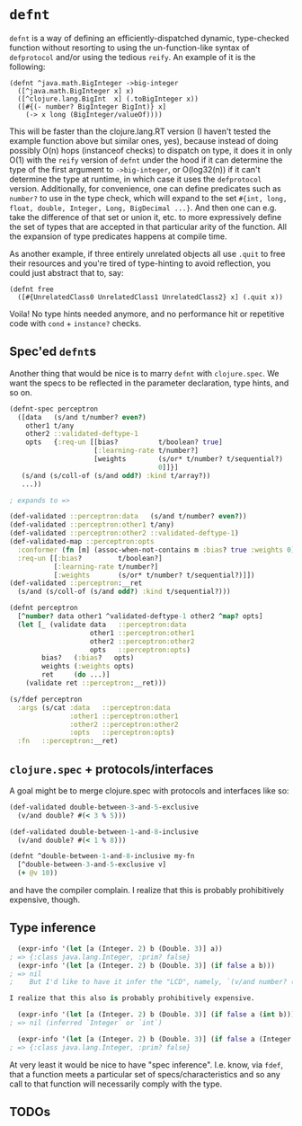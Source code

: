 # `defnt`

`defnt` is a way of defining an efficiently-dispatched dynamic, type-checked function without resorting to using the un-function-like syntax of `defprotocol` and/or using the tedious `reify`. An example of it is the following:

```
(defnt ^java.math.BigInteger ->big-integer
  ([^java.math.BigInteger x] x)
  ([^clojure.lang.BigInt  x] (.toBigInteger x))
  ([#{(- number? BigInteger BigInt)} x]
    (-> x long (BigInteger/valueOf))))
```

This will be faster than the clojure.lang.RT version (I haven't tested the example function above but similar ones, yes), because instead of doing possibly O(n) hops (instanceof checks) to dispatch on type, it does it in only O(1) with the `reify` version of `defnt` under the hood if it can determine the type of the first argument to `->big-integer`, or O(log32(n)) if it can't determine the type at runtime, in which case it uses the `defprotocol` version. Additionally, for convenience, one can define predicates such as `number?` to use in the type check, which will expand to the set `#{int, long, float, double, Integer, Long, BigDecimal ...}`. And then one can e.g. take the difference of that set or union it, etc. to more expressively define the set of types that are accepted in that particular arity of the function. All the expansion of type predicates happens at compile time.

As another example, if three entirely unrelated objects all use `.quit` to free their resources and you're tired of type-hinting to avoid reflection, you could just abstract that to, say:
```
(defnt free
  ([#{UnrelatedClass0 UnrelatedClass1 UnrelatedClass2} x] (.quit x))
```
Voila! No type hints needed anymore, and no performance hit or repetitive code with `cond` + `instance?` checks.


## Spec'ed `defnt`s

Another thing that would be nice is to marry `defnt` with `clojure.spec`.
We want the specs to be reflected in the parameter declaration, type hints, and so on.

```clojure
(defnt-spec perceptron
  ([data   (s/and t/number? even?)
    other1 t/any
    other2 ::validated-deftype-1
    opts   {:req-un [[bias?          t/boolean? true]
                     [:learning-rate t/number?]
                     [weights        (s/or* t/number? t/sequential?)
                                     0]]}]
   (s/and (s/coll-of (s/and odd?) :kind t/array?))
   ...))

; expands to =>

(def-validated ::perceptron:data   (s/and t/number? even?))
(def-validated ::perceptron:other1 t/any)
(def-validated ::perceptron:other2 ::validated-deftype-1)
(def-validated-map ::perceptron:opts
  :conformer (fn [m] (assoc-when-not-contains m :bias? true :weights 0))
  :req-un [[:bias?         t/boolean?]
           [:learning-rate t/number?]
           [:weights       (s/or* t/number? t/sequential?)]])
(def-validated ::perceptron:__ret
  (s/and (s/coll-of (s/and odd?) :kind t/sequential?)))

(defnt perceptron
  [^number? data other1 ^validated-deftype-1 other2 ^map? opts]
  (let [_ (validate data   ::perceptron:data
                    other1 ::perceptron:other1
                    other2 ::perceptron:other2
                    opts   ::perceptron:opts)
        bias?   (:bias?   opts)
        weights (:weights opts)
        ret     (do ...)]
    (validate ret ::perceptron:__ret)))

(s/fdef perceptron
  :args (s/cat :data   ::perceptron:data
               :other1 ::perceptron:other1
               :other2 ::perceptron:other2
               :opts   ::perceptron:opts)
  :fn   ::perceptron:__ret)
```

## `clojure.spec` + protocols/interfaces

A goal might be to merge clojure.spec with protocols and interfaces like so:

```clojure
(def-validated double-between-3-and-5-exclusive
  (v/and double? #(< 3 % 5)))

(def-validated double-between-1-and-8-inclusive
  (v/and double? #(< 1 % 8)))

(defnt ^double-between-1-and-8-inclusive my-fn
  [^double-between-3-and-5-exclusive v]
  (+ @v 10))
```

and have the compiler complain.
I realize that this is probably prohibitively expensive, though.

## Type inference

```clojure
  (expr-info '(let [a (Integer. 2) b (Double. 3)] a))
; => {:class java.lang.Integer, :prim? false}
  (expr-info '(let [a (Integer. 2) b (Double. 3)] (if false a b)))
; => nil
;    But I'd like to have it infer the "LCD", namely, `(v/and number? (v/or* (fn= 2) (fn= 3)))`.

I realize that this also is probably prohibitively expensive.

  (expr-info '(let [a (Integer. 2) b (Double. 3)] (if false a (int b))))
; => nil (inferred `Integer` or `int`)

  (expr-info '(let [a (Integer. 2) b (Double. 3)] (if false a (Integer. b))))
; => {:class java.lang.Integer, :prim? false}
```

At very least it would be nice to have "spec inference". I.e. know, via `fdef`, that a function meets a particular set of specs/characteristics and so any call to that function will necessarily comply with the type.

## TODOs


